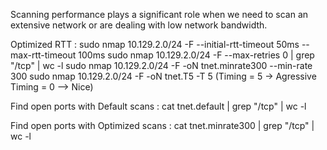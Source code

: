 Scanning performance plays a significant role when we need to scan an extensive network or are dealing with low network bandwidth.

Optimized RTT :
sudo nmap 10.129.2.0/24 -F --initial-rtt-timeout 50ms --max-rtt-timeout 100ms
sudo nmap 10.129.2.0/24 -F --max-retries 0 | grep "/tcp" | wc -l
sudo nmap 10.129.2.0/24 -F -oN tnet.minrate300 --min-rate 300
sudo nmap 10.129.2.0/24 -F -oN tnet.T5 -T 5 (Timing = 5 -> Agressive Timing = 0 --> Nice)

Find open ports with Default scans :
cat tnet.default | grep "/tcp" | wc -l

Find open ports with Optimized scans :
cat tnet.minrate300 | grep "/tcp" | wc -l